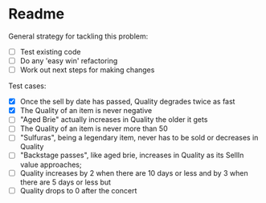 # Readme

General strategy for tackling this problem:
- [ ] Test existing code 
- [ ] Do any 'easy win' refactoring
- [ ] Work out next steps for making changes

Test cases:

- [x] Once the sell by date has passed, Quality degrades twice as fast
- [x] The Quality of an item is never negative
- [ ] "Aged Brie" actually increases in Quality the older it gets
- [ ] The Quality of an item is never more than 50
- [ ] "Sulfuras", being a legendary item, never has to be sold or decreases in Quality
- [ ] "Backstage passes", like aged brie, increases in Quality as its SellIn value approaches;
- [ ] Quality increases by 2 when there are 10 days or less and by 3 when there are 5 days or less but
- [ ] Quality drops to 0 after the concert
